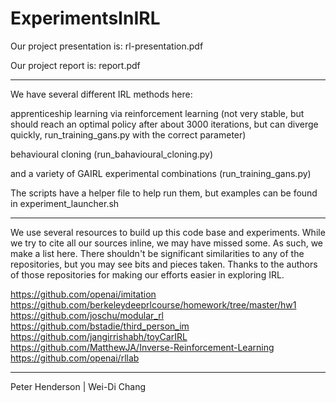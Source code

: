 # ExperimentsInIRL

Our project presentation is: rl-presentation.pdf

Our project report is: report.pdf

----------------------------------

We have several different IRL methods here:

apprenticeship learning via reinforcement learning (not very stable, but should reach an optimal policy after about 3000 iterations, but can diverge quickly, run_training_gans.py with the correct parameter)

behavioural cloning (run_bahavioural_cloning.py)

and a variety of GAIRL experimental combinations (run_training_gans.py)

The scripts have a helper file to help run them, but examples can be found in experiment_launcher.sh

----------------------------------

We use several resources to build up this code base and experiments. While we try to cite all our sources inline, we may have missed some. As such, we make a list here. There shouldn't be significant similarities to any of the repositories, but you may see bits and pieces taken. Thanks to the authors of those repositories for making our efforts easier in exploring IRL.

https://github.com/openai/imitation
https://github.com/berkeleydeeprlcourse/homework/tree/master/hw1
https://github.com/joschu/modular_rl
https://github.com/bstadie/third_person_im
https://github.com/jangirrishabh/toyCarIRL
https://github.com/MatthewJA/Inverse-Reinforcement-Learning
https://github.com/openai/rllab

----------------------------------

Peter Henderson | Wei-Di Chang
